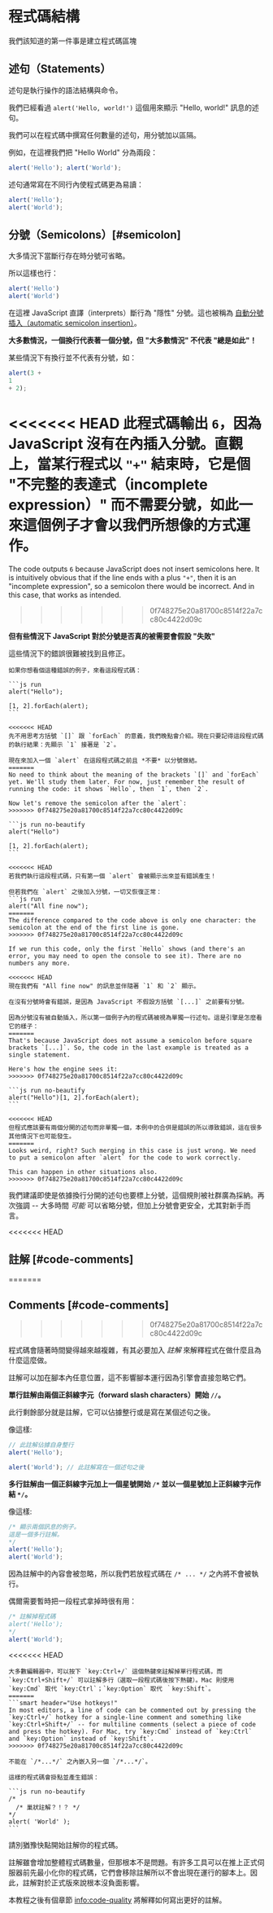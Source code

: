 # 程式碼結構

我們該知道的第一件事是建立程式碼區塊

## 述句（Statements）

述句是執行操作的語法結構與命令。

我們已經看過 `alert('Hello, world!')` 這個用來顯示 "Hello, world!" 訊息的述句。

我們可以在程式碼中撰寫任何數量的述句，用分號加以區隔。

例如，在這裡我們把 "Hello World" 分為兩段：

```js run no-beautify
alert('Hello'); alert('World');
```

述句通常寫在不同行內使程式碼更為易讀：

```js run no-beautify
alert('Hello');
alert('World');
```

## 分號（Semicolons）[#semicolon]

大多情況下當斷行存在時分號可省略。

所以這樣也行：

```js run no-beautify
alert('Hello')
alert('World')
```

在這裡 JavaScript 直譯（interprets）斷行為 "隱性" 分號。這也被稱為 [自動分號插入（automatic semicolon insertion）](https://tc39.github.io/ecma262/#sec-automatic-semicolon-insertion)。

**大多數情況，一個換行代表著一個分號，但 "大多數情況" 不代表 "總是如此"！**

某些情況下有換行並不代表有分號，如：

```js run no-beautify
alert(3 +
1
+ 2);
```

<<<<<<< HEAD
此程式碼輸出 `6`，因為 JavaScript 沒有在內插入分號。直觀上，當某行程式以 `"+"` 結束時，它是個 "不完整的表達式（incomplete expression）" 而不需要分號，如此一來這個例子才會以我們所想像的方式運作。
=======
The code outputs `6` because JavaScript does not insert semicolons here. It is intuitively obvious that if the line ends with a plus `"+"`, then it is an "incomplete expression", so a semicolon there would be incorrect. And in this case, that works as intended.
>>>>>>> 0f748275e20a81700c8514f22a7cc80c4422d09c

**但有些情況下 JavaScript 對於分號是否真的被需要會假設 "失敗"**

這些情況下的錯誤很難被找到且修正。

````smart header="錯誤的例子"
如果你想看個這種錯誤的例子，來看這段程式碼：

```js run
alert("Hello");

[1, 2].forEach(alert);
```

<<<<<<< HEAD
先不用思考方括號 `[]` 跟 `forEach` 的意義，我們晚點會介紹。現在只要記得這段程式碼的執行結果：先顯示 `1` 接著是 `2`。

現在來加入一個 `alert` 在這段程式碼之前且 *不要* 以分號做結。
=======
No need to think about the meaning of the brackets `[]` and `forEach` yet. We'll study them later. For now, just remember the result of running the code: it shows `Hello`, then `1`, then `2`.

Now let's remove the semicolon after the `alert`:
>>>>>>> 0f748275e20a81700c8514f22a7cc80c4422d09c

```js run no-beautify
alert("Hello")

[1, 2].forEach(alert);
```

<<<<<<< HEAD
若我們執行這段程式碼，只有第一個 `alert` 會被顯示出來並有錯誤產生！

但若我們在 `alert` 之後加入分號，一切又恢復正常：
```js run
alert("All fine now");
=======
The difference compared to the code above is only one character: the semicolon at the end of the first line is gone.
>>>>>>> 0f748275e20a81700c8514f22a7cc80c4422d09c

If we run this code, only the first `Hello` shows (and there's an error, you may need to open the console to see it). There are no numbers any more.

<<<<<<< HEAD
現在我們有 "All fine now" 的訊息並伴隨著 `1` 和 `2` 顯示。

在沒有分號時會有錯誤，是因為 JavaScript 不假設方括號 `[...]` 之前要有分號。

因為分號沒有被自動插入，所以第一個例子內的程式碼被視為單獨一行述句。這是引擎是怎麼看它的樣子：
=======
That's because JavaScript does not assume a semicolon before square brackets `[...]`. So, the code in the last example is treated as a single statement.

Here's how the engine sees it:
>>>>>>> 0f748275e20a81700c8514f22a7cc80c4422d09c

```js run no-beautify
alert("Hello")[1, 2].forEach(alert);
```

<<<<<<< HEAD
但程式應該要有兩個分開的述句而非單獨一個，本例中的合併是錯誤的所以導致錯誤，這在很多其他情況下也可能發生。
=======
Looks weird, right? Such merging in this case is just wrong. We need to put a semicolon after `alert` for the code to work correctly.

This can happen in other situations also.
>>>>>>> 0f748275e20a81700c8514f22a7cc80c4422d09c
````

我們建議即使是依據換行分開的述句也要標上分號，這個規則被社群廣為採納。再次強調 -- 大多時間 *可能* 可以省略分號，但加上分號會更安全，尤其對新手而言。

<<<<<<< HEAD
## 註解 [#code-comments]
=======
## Comments [#code-comments]
>>>>>>> 0f748275e20a81700c8514f22a7cc80c4422d09c

程式碼會隨著時間變得越來越複雜，有其必要加入 *註解* 來解釋程式在做什麼且為什麼這麼做。

註解可以加在腳本內任意位置，這不影響腳本運行因為引擎會直接忽略它們。

**單行註解由兩個正斜線字元（forward slash characters）開始 `//`。**

此行剩餘部分就是註解，它可以佔據整行或是寫在某個述句之後。

像這樣:
```js run
// 此註解佔據自身整行
alert('Hello');

alert('World'); // 此註解寫在一個述句之後
```

**多行註解由一個正斜線字元加上一個星號開始 <code>/&#42;</code> 並以一個星號加上正斜線字元作結 <code>&#42;/</code>。**

像這樣:

```js run
/* 顯示兩個訊息的例子。
這是一個多行註解。
*/
alert('Hello');
alert('World');
```

因為註解中的內容會被忽略，所以我們若放程式碼在 <code>/&#42; ... &#42;/</code> 之內將不會被執行。

偶爾需要暫時把一段程式拿掉時很有用：

```js run
/* 註解掉程式碼
alert('Hello');
*/
alert('World');
```

<<<<<<< HEAD
```smart header="用熱鍵！"
大多數編輯器中，可以按下 `key:Ctrl+/` 這個熱鍵來註解掉單行程式碼，而 `key:Ctrl+Shift+/` 可以註解多行（選取一段程式碼後按下熱鍵）。Mac 則使用 `key:Cmd` 取代 `key:Ctrl`；`key:Option` 取代 ｀key:Shift`。
=======
```smart header="Use hotkeys!"
In most editors, a line of code can be commented out by pressing the `key:Ctrl+/` hotkey for a single-line comment and something like `key:Ctrl+Shift+/` -- for multiline comments (select a piece of code and press the hotkey). For Mac, try `key:Cmd` instead of `key:Ctrl` and `key:Option` instead of `key:Shift`.
>>>>>>> 0f748275e20a81700c8514f22a7cc80c4422d09c
```

````warn header="不支援巢狀註解！"
不能在 `/*...*/` 之內嵌入另一個 `/*...*/`。

這樣的程式碼會掛點並產生錯誤：

```js run no-beautify
/*
  /* 巢狀註解？！？ */
*/
alert( 'World' );
```
````

請別猶豫快點開始註解你的程式碼。

註解雖會增加整體程式碼數量，但那根本不是問題。有許多工具可以在推上正式伺服器前先最小化你的程式碼，它們會移除註解所以不會出現在運行的腳本上。因此，註解對於正式版來說根本沒負面影響。

本教程之後有個章節 <info:code-quality> 將解釋如何寫出更好的註解。


